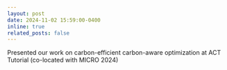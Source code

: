```yaml
---
layout: post
date: 2024-11-02 15:59:00-0400
inline: true
related_posts: false
---
```

Presented our work on carbon-efficient carbon-aware optimization at ACT Tutorial (co-located with MICRO 2024) 
